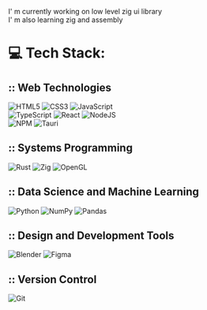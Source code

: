 
I' m currently working on low level zig ui library<br>I' m also learning zig and assembly<br>


# 💻 Tech Stack:
 ## :: Web Technologies
![HTML5](https://img.shields.io/badge/html5-%23E34F26.svg?style=for-the-badge&logo=html5&logoColor=white) 
![CSS3](https://img.shields.io/badge/css3-%231572B6.svg?style=for-the-badge&logo=css3&logoColor=white) 
![JavaScript](https://img.shields.io/badge/javascript-%23323330.svg?style=for-the-badge&logo=javascript&logoColor=%23F7DF1E) <br>
![TypeScript](https://img.shields.io/badge/typescript-%23007ACC.svg?style=for-the-badge&logo=typescript&logoColor=white) 
![React](https://img.shields.io/badge/react-%2320232a.svg?style=for-the-badge&logo=react&logoColor=%2361DAFB) 
![NodeJS](https://img.shields.io/badge/node.js-6DA55F?style=for-the-badge&logo=node.js&logoColor=white) <br>
![NPM](https://img.shields.io/badge/NPM-%23CB3837.svg?style=for-the-badge&logo=npm&logoColor=white) 
![Tauri](https://img.shields.io/badge/tauri-%2324C8DB.svg?style=for-the-badge&logo=tauri&logoColor=%23FFFFFF) 

## :: Systems Programming
![Rust](https://img.shields.io/badge/rust-%23000000.svg?style=for-the-badge&logo=rust&logoColor=white) 
![Zig](https://img.shields.io/badge/Zig-%23F7A41D.svg?style=for-the-badge&logo=zig&logoColor=white) 
![OpenGL](https://img.shields.io/badge/OpenGL-white?logo=OpenGL&style=for-the-badge)

## :: Data Science and Machine Learning
![Python](https://img.shields.io/badge/python-3670A0?style=for-the-badge&logo=python&logoColor=ffdd54) 
![NumPy](https://img.shields.io/badge/numpy-%23013243.svg?style=for-the-badge&logo=numpy&logoColor=white) 
![Pandas](https://img.shields.io/badge/pandas-%23150458.svg?style=for-the-badge&logo=pandas&logoColor=white)

## :: Design and Development Tools
![Blender](https://img.shields.io/badge/blender-%23F5792A.svg?style=for-the-badge&logo=blender&logoColor=white) 
![Figma](https://img.shields.io/badge/figma-%23F24E1E.svg?style=for-the-badge&logo=figma&logoColor=white)

## :: Version Control
![Git](https://img.shields.io/badge/git-%23F05033.svg?style=for-the-badge&logo=git&logoColor=white) 




<!-- Proudly created with GPRM ( https://gprm.itsvg.in ) -->

